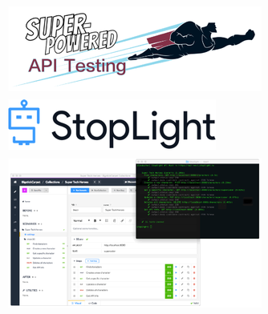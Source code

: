 [![Super-Powered API Testing](../assets/img/title-banner.png)](http://apitesting.bigstickcarpet.com)

[![Stoplight](../assets/img/stoplight/logo.png)](http://stoplight.io/)

![Stoplight screenshot](../assets/img/stoplight/screenshot.gif)
